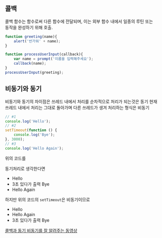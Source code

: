 ## 콜백
콜백 함수는 함수로써 다른 함수에 전달되며, 이는 외부 함수 내에서 일종의 루틴 또는 동작을 완성하기 위해 호출.

```javascript
function greeting(name){
    alert('반가워' + name);
}

function processUserInput(callback){
    var name = prompt('이름을 입력해주세요');
    callback(name);
}
processUserInput(greeting);
```

## 비동기와 동기
비동기와 동기의 차이점은 쓰레드 내에서 처리를 순차적으로 처리가 되는것은 동기
현재 쓰레드 내에서 처리는 그대로 돌아가며 다른 쓰레드가 생겨 처리하는 형식은 비동기


```javascript
// #1
console.log('Hello');
// #2
setTimeout(function () {
	console.log('Bye');
}, 3000);
// #3
console.log('Hello Again');
```
위의 코드를

동기처리로 생각한다면
- Hello
- 3초 있다가 출력 Bye
- Hello Again

하지만 위의 코드의 `setTimeout`은 비동기이므로

- Hello
- Hello Again
- 3초 있다가 출력 Bye

[콜백과 동기 비동기를 잘 알려주는 동영상](https://www.youtube.com/watch?v=j0Viy3v97gY)
